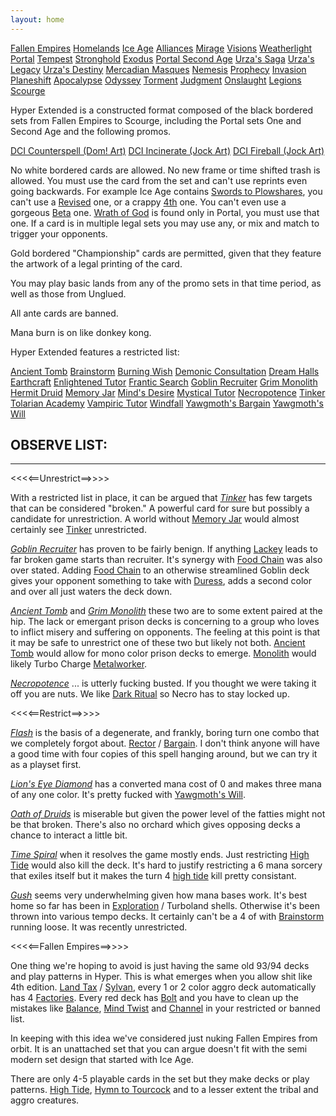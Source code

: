 ```yaml
---
layout: home
---
```


<div id="set-list">
    <a href="https://scryfall.com/sets/fem"><i class="ss ss-4x ss-fw ss-fem"></i>Fallen Empires</a>
    <a href="https://scryfall.com/sets/hml"><i class="ss ss-4x ss-fw ss-hml"></i>Homelands</a>
    <a href="https://scryfall.com/sets/ice"><i class="ss ss-4x ss-fw ss-ice"></i>Ice Age</a>
    <a href="https://scryfall.com/sets/all"><i class="ss ss-4x ss-fw ss-all"></i>Alliances</a>
    <a href="https://scryfall.com/sets/mir"><i class="ss ss-4x ss-fw ss-mir"></i>Mirage</a>
    <a href="https://scryfall.com/sets/vis"><i class="ss ss-4x ss-fw ss-vis"></i>Visions</a>
    <a href="https://scryfall.com/sets/wth"><i class="ss ss-4x ss-fw ss-wth"></i>Weatherlight</a>
    <a href="https://scryfall.com/sets/por"><i class="ss ss-4x ss-fw ss-por"></i>Portal</a>
    <a href="https://scryfall.com/sets/tmp"><i class="ss ss-4x ss-fw ss-tmp"></i>Tempest</a>
    <a href="https://scryfall.com/sets/sth"><i class="ss ss-4x ss-fw ss-sth"></i>Stronghold</a>
    <a href="https://scryfall.com/sets/exo"><i class="ss ss-4x ss-fw ss-exo"></i>Exodus</a>
    <a href="https://scryfall.com/sets/p02"><i class="ss ss-4x ss-fw ss-p02"></i>Portal Second Age</a>
    <a href="https://scryfall.com/sets/usg"><i class="ss ss-4x ss-fw ss-usg"></i>Urza's Saga</a>
    <a href="https://scryfall.com/sets/ulg"><i class="ss ss-4x ss-fw ss-ulg"></i>Urza's Legacy</a>
    <a href="https://scryfall.com/sets/uds"><i class="ss ss-4x ss-fw ss-uds"></i>Urza's Destiny</a>
    <a href="https://scryfall.com/sets/mmq"><i class="ss ss-4x ss-fw ss-mmq"></i>Mercadian Masques</a>
    <a href="https://scryfall.com/sets/nem"><i class="ss ss-4x ss-fw ss-nem"></i>Nemesis</a>
    <a href="https://scryfall.com/sets/pcy"><i class="ss ss-4x ss-fw ss-pcy"></i>Prophecy</a>
    <a href="https://scryfall.com/sets/inv"><i class="ss ss-4x ss-fw ss-inv"></i>Invasion</a>
    <a href="https://scryfall.com/sets/pls"><i class="ss ss-4x ss-fw ss-pls"></i>Planeshift</a>
    <a href="https://scryfall.com/sets/apc"><i class="ss ss-4x ss-fw ss-apc"></i>Apocalypse</a>
    <a href="https://scryfall.com/sets/ody"><i class="ss ss-4x ss-fw ss-ody"></i>Odyssey</a>
    <a href="https://scryfall.com/sets/tor"><i class="ss ss-4x ss-fw ss-tor"></i>Torment</a>
    <a href="https://scryfall.com/sets/jud"><i class="ss ss-4x ss-fw ss-jud"></i>Judgment</a>
    <a href="https://scryfall.com/sets/ons"><i class="ss ss-4x ss-fw ss-ons"></i>Onslaught</a>
    <a href="https://scryfall.com/sets/lgn"><i class="ss ss-4x ss-fw ss-lgn"></i>Legions</a>
    <a href="https://scryfall.com/sets/scg"><i class="ss ss-4x ss-fw ss-scg"></i>Scourge</a>
</div>

Hyper Extended is a constructed format composed of the black bordered sets from Fallen Empires to Scourge, including the Portal sets One and Second Age and the following promos.
<div id="promo-list">
    <a href="https://scryfall.com/card/plgm/1/counterspell">DCI Counterspell (Dom! Art)</a>
    <a href="https://scryfall.com/card/plgm/2/incinerate">DCI Incinerate (Jock Art)</a>
    <a href="https://scryfall.com/card/parl/7/fireball">DCI Fireball (Jock Art)</a>
</div>

No white bordered cards are allowed. No new frame or time shifted trash is allowed. You must use the card from the set and can't use reprints even going backwards. For example Ice Age contains <a href="https://scryfall.com/card/ice/54/swords-to-plowshares">Swords to Plowshares</a>, you can't use a <a href="https://scryfall.com/card/3ed/41/swords-to-plowshares">Revised</a> one, or a crappy <a href="https://scryfall.com/card/4ed/52/swords-to-plowshares">4th</a> one. You can't even use a gorgeous <a href="https://scryfall.com/card/leb/41/swords-to-plowshares">Beta</a> one. <a href="https://scryfall.com/card/por/39/wrath-of-god">Wrath of God</a> is found only in Portal, you must use that one. If a card is in multiple legal sets you may use any, or mix and match to trigger your opponents.

Gold bordered "Championship" cards are permitted, given that they feature the artwork of a legal printing of the card.

You may play basic lands from any of the promo sets in that time period, as well as those from Unglued.

All ante cards are banned.

Mana burn is on like donkey kong.

Hyper Extended features a restricted list:

<div id="restricted-list">
    <a href="https://scryfall.com/card/tmp/315/ancient-tomb">Ancient Tomb</a>
    <a href="https://scryfall.com/card/mmq/61/brainstorm">Brainstorm</a>
    <a href="https://scryfall.com/card/jud/83/burning-wish">Burning Wish</a>
    <a href="https://scryfall.com/card/ice/121/demonic-consultation">Demonic Consultation</a>
    <a href="https://scryfall.com/card/sth/28/dream-halls">Dream Halls</a>
    <a href="https://scryfall.com/card/tmp/222/earthcraft">Earthcraft</a>
    <a href="https://scryfall.com/card/mir/14/enlightened-tutor">Enlightened Tutor</a>
    <a href="https://scryfall.com/card/ulg/32/frantic-search">Frantic Search</a>
    <a href="https://scryfall.com/card/vis/80/goblin-recruiter">Goblin Recruiter</a>
    <a href="https://scryfall.com/card/ulg/126/grim-monolith">Grim Monolith</a>
    <a href="https://scryfall.com/card/sth/108/hermit-druid">Hermit Druid</a>
    <a href="https://scryfall.com/card/ulg/129/memory-jar">Memory Jar</a>
    <a href="https://scryfall.com/card/scg/41/minds-desire">Mind's Desire</a>
    <a href="https://scryfall.com/card/mir/80/mystical-tutor">Mystical Tutor</a>
    <a href="https://scryfall.com/card/ice/154/necropotence">Necropotence</a>
    <a href="https://scryfall.com/card/ulg/45/tinker">Tinker</a>
    <a href="https://scryfall.com/card/usg/330/tolarian-academy">Tolarian Academy</a>
    <a href="https://scryfall.com/card/vis/72/vampiric-tutor">Vampiric Tutor</a>
    <a href="https://scryfall.com/card/usg/111/windfall">Windfall</a>
    <a href="https://scryfall.com/card/uds/75/yawgmoths-bargain">Yawgmoth's Bargain</a>
    <a href="https://scryfall.com/card/usg/171/yawgmoths-will">Yawgmoth's Will</a>
</div>

<h2>OBSERVE LIST:</h2>
<hr/>

<<<<==Unrestrict==>>>>

With a restricted list in place, it can be argued that *<a href="https://scryfall.com/card/ulg/45/tinker">Tinker</a>* has few targets that can be considered "broken." A powerful card for sure but possibly a candidate for unrestriction. A world without <a href="https://scryfall.com/card/ulg/129/memory-jar">Memory Jar</a> would almost certainly see <a href="https://scryfall.com/card/ulg/45/tinker">Tinker</a> unrestricted.

*<a href="https://scryfall.com/card/vis/80/goblin-recruiter">Goblin Recruiter</a>* has proven to be fairly benign. If anything <a href="https://scryfall.com/card/usg/190/goblin-lackey">Lackey</a> leads to far broken game starts than recruiter. It's synergy with <a href="https://scryfall.com/card/mmq/246/food-chain">Food Chain</a> was also over stated. Adding <a href="https://scryfall.com/card/mmq/246/food-chain">Food Chain</a> to an otherwise streamlined Goblin deck gives your opponent something to take with <a href="https://scryfall.com/card/usg/132/duress">Duress</a>, adds a second color and over all just waters the deck down.

*<a href="https://scryfall.com/card/tmp/315/ancient-tomb">Ancient Tomb</a>* and *<a href="https://scryfall.com/card/ulg/126/grim-monolith">Grim Monolith</a>* these two are to some extent paired at the hip. The lack or emergant prison decks is concerning to a group who loves to inflict misery and suffering on opponents. The feeling at this point is that it may be safe to unrestrict one of these two but likely not both. <a href="https://scryfall.com/card/tmp/315/ancient-tomb">Ancient Tomb</a> would allow for mono color prison decks to emerge. <a href="https://scryfall.com/card/ulg/126/grim-monolith">Monolith</a> would likely Turbo Charge <a href="https://scryfall.com/card/uds/135/metalworker">Metalworker</a>.

*<a href="https://scryfall.com/card/ice/154/necropotence">Necropotence</a>* ... is utterly fucking busted. If you thought we were taking it off you are nuts. We like <a href="https://scryfall.com/card/mir/116/dark-ritual">Dark Ritual</a> so Necro has to stay locked up.

<<<<==Restrict==>>>>

*<a href="https://scryfall.com/card/mir/66/flash">Flash</a>* is the basis of a degenerate, and frankly, boring turn one combo that we completely forgot about. <a href="https://scryfall.com/card/uds/1/academy-rector">Rector</a> / <a href="https://scryfall.com/card/uds/75/yawgmoths-bargain">Bargain</a>. I don't think anyone will have a good time with four copies of this spell hanging around, but we can try it as a playset first.

*<a href="https://scryfall.com/card/mir/307/lions-eye-diamond">Lion's Eye Diamond</a>* has a converted mana cost of 0 and makes three mana of any one color. It's pretty fucked with <a href="https://scryfall.com/card/usg/171/yawgmoths-will">Yawgmoth's Will</a>.

*<a href="https://scryfall.com/card/exo/115/oath-of-druids">Oath of Druids</a>* is miserable but given the power level of the fatties might not be that broken. There's also no orchard which gives opposing decks a chance to interact a little bit.

*<a href="https://scryfall.com/card/usg/103/time-spiral">Time Spiral</a>* when it resolves the game mostly ends. Just restricting <a href="https://scryfall.com/card/fem/18b/high-tide">High Tide</a> would also kill the deck. It's hard to justify restricting a 6 mana sorcery that exiles itself but it makes the turn 4 <a href="https://scryfall.com/card/fem/18b/high-tide">high tide</a> kill pretty consistant.

*<a href="https://scryfall.com/card/mmq/82/gush">Gush</a>* seems very underwhelming given how mana bases work. It's best home so far has been in <a href="https://scryfall.com/card/usg/250/exploration">Exploration</a> / Turboland shells. Otherwise it's been thrown into various tempo decks. It certainly can't be a 4 of with <a href="https://scryfall.com/card/mmq/61/brainstorm">Brainstorm</a> running loose. It was recently unrestricted.

<<<<==Fallen Empires==>>>>

One thing we're hoping to avoid is just having the same old 93/94 decks and play patterns in Hyper. This is what emerges when you allow shit like 4th edition. <a href="https://scryfall.com/card/4ed/34/land-tax">Land Tax</a> / <a href="https://scryfall.com/card/4ed/273/sylvan-library">Sylvan</a>, every 1 or 2 color aggro deck automatically has 4 <a href="https://scryfall.com/card/4ed/361/mishras-factory">Factories</a>. Every red deck has <a href="https://scryfall.com/card/4ed/208/lightning-bolt">Bolt</a> and you have to clean up the mistakes like <a href="https://scryfall.com/card/4ed/6/balance">Balance</a>, <a href="https://scryfall.com/card/4ed/147/mind-twist">Mind Twist</a> and <a href="https://scryfall.com/card/4ed/236/channel">Channel</a> in your restricted or banned list.

In keeping with this idea we've considered just nuking Fallen Empires from orbit. It is an unattached set that you can argue doesn't fit with the semi modern set design that started with Ice Age.

There are only 4-5 playable cards in the set but they make decks or play patterns. <a href="https://scryfall.com/card/fem/18b/high-tide">High Tide</a>, <a href="https://scryfall.com/card/fem/38c/hymn-to-tourach">Hymn to Tourcock</a> and to a lesser extent the tribal and aggro creatures.
